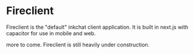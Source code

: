 # Fireclient

Fireclient is the "default" inkchat client application. It is built in next.js with capacitor for use in mobile and web.


more to come. Fireclient is still heavily under construction.
